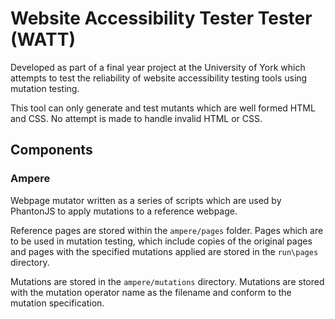 # Website Accessibility Tester Tester (WATT)

Developed as part of a final year project at the University of York which attempts to test the reliability of website accessibility testing tools using mutation testing.

This tool can only generate and test mutants which are well formed HTML and CSS.  No attempt is made to handle invalid HTML or CSS.

## Components

### Ampere

Webpage mutator written as a series of scripts which are used by PhantonJS to apply mutations to a reference webpage.

Reference pages are stored within the `ampere/pages` folder.  Pages which are to be used in mutation testing, which include copies of the original pages and pages with the specified mutations applied are stored in the `run\pages` directory.

Mutations are stored in the `ampere/mutations` directory.  Mutations are stored with the mutation operator name as the filename and conform to the mutation specification.